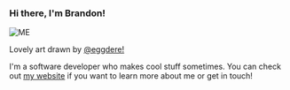 ### Hi there, I'm Brandon! 

<img src = "https://i.imgur.com/yd5cuAZ.png" alt = "ME">

Lovely art drawn by [@eggdere!](https://eggdere.carrd.co/)

I'm a software developer who makes cool stuff sometimes. You can check out [my website](http://yebrandon.com) if you want to learn more about me or get in touch!
